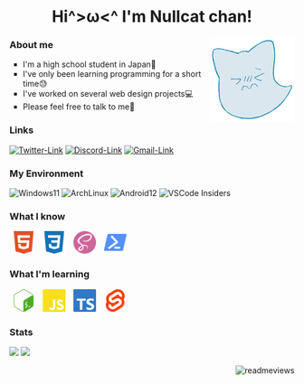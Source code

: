 <h1 align='center'>Hi^>ω<^ I'm Nullcat chan!</h1>

<img align='right' height='150rem' src='./images/nullcatchan.gif'>

### About me
<ul>
  <li type='square'>I'm a high school student in Japan🏫
  <li type='square'>I've only been learning programming for a short time😓
  <li type='square'>I've worked on several web design projects💻
  <li type='square'>Please feel free to talk to me🥰
</ul>

### Links
<a href='https://twitter.com/nullnyat' target='_blank' rel='noopener'>
  <img src='https://img.shields.io/badge/twitter-%231DA1F2.svg?&style=for-the-badge&logo=twitter&logoColor=white' alt='Twitter-Link'></a>
<a href='https://discord.com/users/839568515848470538' target='_blank' rel='noopener'>
  <img src='https://img.shields.io/badge/discord-%236C54E8.svg?&style=for-the-badge&logo=discord&logoColor=white' alt='Discord-Link'></a>
<a href='mailto://nullnyat@gmail.com'>
  <img src='https://img.shields.io/badge/Gmail-%23de5548.svg?&style=for-the-badge&logo=gmail&logoColor=white' alt='Gmail-Link'></a>

### My Environment
<p align='left'>
  <img src='https://img.shields.io/badge/OS-Windows11-007ef9?style=for-the-badge&logo=microsoft' alt='Windows11'>
  <img src='https://img.shields.io/badge/OS-Arch%20Linux-blue?style=for-the-badge&logo=archlinux' alt='ArchLinux'>
  <img src='https://img.shields.io/badge/OS-Android12-green?style=for-the-badge&logo=android' alt='Android12'>
  <img src='https://img.shields.io/badge/IDE-VSCode%20Insiders-44b26f?style=for-the-badge&logo=visualstudiocode&logoColor=44b26f' alt='VSCode Insiders'>

### What I know
<p align='left'>
  <img src='./images/html.svg' width='40' height='40' hspace='5' alt='html'>
  <img src='./images/css.svg' width='40' height='40' hspace='5' alt='css'>
  <img src='./images/sass.svg' width='40' height='40' hspace='5' alt='sass'>
  <img src='./images/powershell.svg' width='40' height='40' hspace='5' alt='powershell'>

### What I'm learning
<p align='left'>
  <img src='./images/gnubash.svg' width='40' height='40' hspace='5' alt='bash'>
  <img src='./images/javascript.svg' width='40' height='40' hspace='5' alt='javascript'>
  <img src='./images/typescript.svg' width='40' height='40' hspace='5' alt='javascript'>
  <img src='./images/svelte.svg' width='40' height='40' hspace='5' alt='javascript'>

### Stats
<p align='left'>
  <img src='https://raw.githubusercontent.com/kcmz-org/github-stats-transparent/output/generated/overview.svg' width='300'></a>
  <img src='https://raw.githubusercontent.com/kcmz-org/github-stats-transparent/output/generated/languages.svg' width='300'>

<p align='right'>
  <img src='https://count.getloli.com/get/@:nullcat-github' width='250' alt='readmeviews'>
